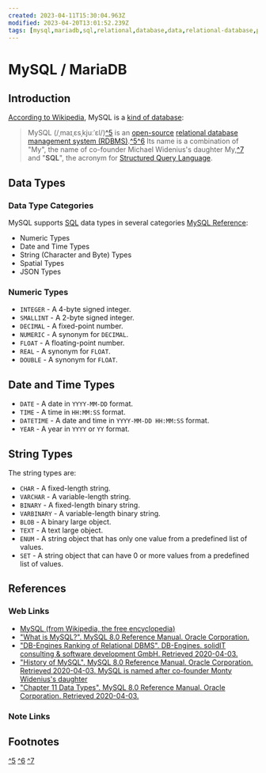 ```yaml
---
created: 2023-04-11T15:30:04.963Z
modified: 2023-04-20T13:01:52.239Z
tags: [mysql,mariadb,sql,relational,database,data,relational-database,pcde]
---
```

# MySQL / MariaDB

## Introduction

[According to Wikipedia][mysql-wiki], MySQL is a [kind of database][db-types-zk]:

>MySQL (/ˌmaɪˌɛsˌkjuːˈɛl/)[^5][what-mysql]
>is an [open-source][foss-zk]
>[relational database management system (RDBMS)][rel-db-zk].[^5][what-mysql][^6][db-rank]
>Its name is a combination of "My",
>the name of co-founder Michael Widenius's daughter My,[^7][history-mysql] and
>"**SQL**", the acronym for [Structured Query Language][sql-zk].

## Data Types

### Data Type Categories

MySQL supports [SQL][sql-zk] data types in
several categories [MySQL Reference][mysql-datatypes-docs]:

* Numeric Types
* Date and Time Types
* String (Character and Byte) Types
* Spatial Types
* JSON Types

### Numeric Types

* `INTEGER` - A 4-byte signed integer.
* `SMALLINT` - A 2-byte signed integer.
* `DECIMAL` - A fixed-point number.
* `NUMERIC` - A synonym for `DECIMAL`.
* `FLOAT` - A floating-point number.
* `REAL` - A synonym for `FLOAT`.
* `DOUBLE` - A synonym for `FLOAT`.

## Date and Time Types

* `DATE` - A date in `YYYY-MM-DD` format.
* `TIME` - A time in `HH:MM:SS` format.
* `DATETIME` - A date and time in `YYYY-MM-DD HH:MM:SS` format.
* `YEAR` - A year in `YYYY` or `YY` format.

## String Types

The string types are:

* `CHAR` - A fixed-length string.
* `VARCHAR` - A variable-length string.
* `BINARY` - A fixed-length binary string.
* `VARBINARY` - A variable-length binary string.
* `BLOB` - A binary large object.
* `TEXT` - A text large object.
* `ENUM` - A string object that has only one value from a predefined list of values.
* `SET` - A string object that can have 0 or more values from a predefined list of values.

## References

### Web Links

* [MySQL (from Wikipedia, the free encyclopedia)][mysql-wiki]
* ["What is MySQL?". MySQL 8.0 Reference Manual. Oracle Corporation.][what-mysql]
* ["DB-Engines Ranking of Relational DBMS". DB-Engines. solidIT consulting & software development GmbH. Retrieved 2020-04-03.][db-rank]
* ["History of MySQL". MySQL 8.0 Reference Manual. Oracle Corporation. Retrieved 2020-04-03. MySQL is named after co-founder Monty Widenius's daughter][history-mysql]
* ["Chapter 11 Data Types". MySQL 8.0 Reference Manual. Oracle Corporation. Retrieved 2020-04-03.][mysql-datatypes-docs]

<!-- Hidden References -->
[mysql-wiki]: https://en.wikipedia.org/wiki/MySQL#cite_note-6 "MySQL (from Wikipedia, the free encyclopedia)"
[what-mysql]: https://dev.mysql.com/doc/refman/8.0/en/what-is-mysql.html "What is MySQL?"
[db-rank]: http://db-engines.com/en/ranking/relational+dbms "Database Ranking"
[history-mysql]: https://dev.mysql.com/doc/refman/8.0/en/history.html "MySQL History"
[mysql-datatypes-docs]: https://dev.mysql.com/doc/refman/8.0/en/data-types.html "MySQL Data Types"

### Note Links

<!-- Hidden References -->
[db-types-zk]: ./types-of-database.md "Types of Databases"
[rel-db-zk]: ./relational-database.md "Relational Databases"
[sql-zk]: ./sql.md "Structured Query Language (SQL)"
[foss-zk]: ./FOSS.md "Free and Open Source Software (FOSS)"

## Footnotes

[^5][what-mysql]
[^6][db-rank]
[^7][history-mysql]
